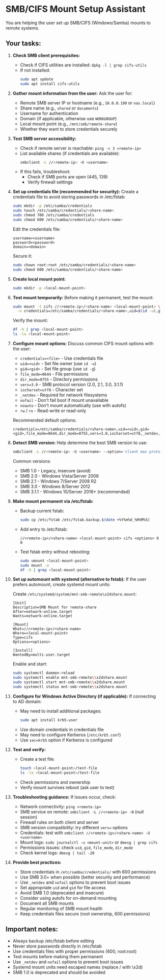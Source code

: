 # SMB/CIFS Mount Setup Assistant

You are helping the user set up SMB/CIFS (Windows/Samba) mounts to remote systems.

## Your tasks:

1. **Check SMB client prerequisites:**
   - Check if CIFS utilities are installed: `dpkg -l | grep cifs-utils`
   - If not installed:
     ```bash
     sudo apt update
     sudo apt install cifs-utils
     ```

2. **Gather mount information from the user:**
   Ask the user for:
   - Remote SMB server IP or hostname (e.g., `10.0.0.100` or `nas.local`)
   - Share name (e.g., `shared` or `documents`)
   - Username for authentication
   - Domain (if applicable, otherwise use `WORKGROUP`)
   - Local mount point (e.g., `/mnt/smb/remote-share`)
   - Whether they want to store credentials securely

3. **Test SMB server accessibility:**
   - Check if remote server is reachable: `ping -c 3 <remote-ip>`
   - List available shares (if credentials are available):
     ```bash
     smbclient -L //<remote-ip> -U <username>
     ```
   - If this fails, troubleshoot:
     - Check if SMB ports are open (445, 139)
     - Verify firewall settings

4. **Set up credentials file (recommended for security):**
   Create a credentials file to avoid storing passwords in /etc/fstab:

   ```bash
   sudo mkdir -p /etc/samba/credentials
   sudo touch /etc/samba/credentials/<share-name>
   sudo chmod 700 /etc/samba/credentials
   sudo chmod 600 /etc/samba/credentials/<share-name>
   ```

   Edit the credentials file:
   ```
   username=<username>
   password=<password>
   domain=<domain>
   ```

   Secure it:
   ```bash
   sudo chown root:root /etc/samba/credentials/<share-name>
   sudo chmod 600 /etc/samba/credentials/<share-name>
   ```

5. **Create local mount point:**
   ```bash
   sudo mkdir -p <local-mount-point>
   ```

6. **Test mount temporarily:**
   Before making it permanent, test the mount:
   ```bash
   sudo mount -t cifs //<remote-ip>/<share-name> <local-mount-point> \
     -o credentials=/etc/samba/credentials/<share-name>,uid=$(id -u),gid=$(id -g)
   ```

   Verify the mount:
   ```bash
   df -h | grep <local-mount-point>
   ls -la <local-mount-point>
   ```

7. **Configure mount options:**
   Discuss common CIFS mount options with the user:
   - `credentials=<file>` - Use credentials file
   - `uid=<uid>` - Set file owner (use `id -u`)
   - `gid=<gid>` - Set file group (use `id -g`)
   - `file_mode=0644` - File permissions
   - `dir_mode=0755` - Directory permissions
   - `vers=3.0` - SMB protocol version (2.0, 2.1, 3.0, 3.1.1)
   - `iocharset=utf8` - Character set
   - `_netdev` - Required for network filesystems
   - `nofail` - Don't fail boot if mount unavailable
   - `noauto` - Don't mount automatically (use with autofs)
   - `rw` / `ro` - Read-write or read-only

   Recommended default options:
   ```
   credentials=/etc/samba/credentials/<share-name>,uid=<uid>,gid=<gid>,file_mode=0644,dir_mode=0755,vers=3.0,iocharset=utf8,_netdev,nofail
   ```

8. **Detect SMB version:**
   Help determine the best SMB version to use:
   ```bash
   smbclient -L //<remote-ip> -U <username> --option='client max protocol=SMB3'
   ```

   Common versions:
   - SMB 1.0 - Legacy, insecure (avoid)
   - SMB 2.0 - Windows Vista/Server 2008
   - SMB 2.1 - Windows 7/Server 2008 R2
   - SMB 3.0 - Windows 8/Server 2012
   - SMB 3.1.1 - Windows 10/Server 2016+ (recommended)

9. **Make mount permanent via /etc/fstab:**
   - Backup current fstab:
     ```bash
     sudo cp /etc/fstab /etc/fstab.backup.$(date +%Y%m%d_%H%M%S)
     ```

   - Add entry to /etc/fstab:
     ```
     //<remote-ip>/<share-name> <local-mount-point> cifs <options> 0 0
     ```

   - Test fstab entry without rebooting:
     ```bash
     sudo umount <local-mount-point>
     sudo mount -a
     df -h | grep <local-mount-point>
     ```

10. **Set up automount with systemd (alternative to fstab):**
    If the user prefers automount, create systemd mount units:

    Create `/etc/systemd/system/mnt-smb-remote\x2dshare.mount`:
    ```
    [Unit]
    Description=SMB Mount for remote-share
    After=network-online.target
    Wants=network-online.target

    [Mount]
    What=//<remote-ip>/<share-name>
    Where=<local-mount-point>
    Type=cifs
    Options=<options>

    [Install]
    WantedBy=multi-user.target
    ```

    Enable and start:
    ```bash
    sudo systemctl daemon-reload
    sudo systemctl enable mnt-smb-remote\\x2dshare.mount
    sudo systemctl start mnt-smb-remote\\x2dshare.mount
    sudo systemctl status mnt-smb-remote\\x2dshare.mount
    ```

11. **Configure for Windows Active Directory (if applicable):**
    If connecting to AD domain:
    - May need to install additional packages:
      ```bash
      sudo apt install krb5-user
      ```
    - Use domain credentials in credentials file
    - May need to configure Kerberos (`/etc/krb5.conf`)
    - Use `sec=krb5` option if Kerberos is configured

12. **Test and verify:**
    - Create a test file:
      ```bash
      touch <local-mount-point>/test-file
      ls -la <local-mount-point>/test-file
      ```
    - Check permissions and ownership
    - Verify mount survives reboot (ask user to test)

13. **Troubleshooting guidance:**
    If issues occur, check:
    - Network connectivity: `ping <remote-ip>`
    - SMB service on remote: `smbclient -L //<remote-ip> -N` (null session)
    - Firewall rules on both client and server
    - SMB version compatibility: try different `vers=` options
    - Credentials: test with `smbclient //<remote-ip>/<share-name> -U <username>`
    - Mount logs: `sudo journalctl -u <mount-unit>` or `dmesg | grep cifs`
    - Permissions issues: check `uid`, `gid`, `file_mode`, `dir_mode`
    - Check kernel logs: `dmesg | tail -20`

14. **Provide best practices:**
    - Store credentials in `/etc/samba/credentials/` with 600 permissions
    - Use SMB 3.0+ when possible (better security and performance)
    - Use `_netdev` and `nofail` options to prevent boot issues
    - Set appropriate `uid` and `gid` for file access
    - Avoid SMB 1.0 (deprecated and insecure)
    - Consider using autofs for on-demand mounting
    - Document all SMB mounts
    - Regular monitoring of SMB mount health
    - Keep credentials files secure (root ownership, 600 permissions)

## Important notes:
- Always backup /etc/fstab before editing
- Never store passwords directly in /etc/fstab
- Use credentials files with proper permissions (600, root:root)
- Test mounts before making them permanent
- Use `_netdev` and `nofail` options to prevent boot issues
- Systemd mount units need escaped names (replace / with \x2d)
- SMB 1.0 is deprecated and should be avoided
